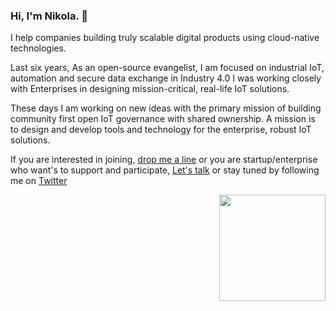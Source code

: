 ### Hi, I'm Nikola. 👋

I help companies building truly scalable digital products using cloud-native technologies.

Last six years, As an open-source evangelist, I am focused on industrial IoT, automation and secure data exchange in Industry 4.0
I was working closely with Enterprises in designing mission-critical, real-life IoT solutions.

These days I am working on new ideas with the primary mission of building community first open IoT governance with shared ownership. A mission is to design and develop tools and technology for the enterprise, robust IoT solutions.

If you are interested in joining, [drop me a line](mailto:n.marcetic86@gmail.com) or you are startup/enterprise who want's to support and participate, [Let's talk](https://calendly.com/nmarcetic/iot-synergy) or stay tuned by following me on [Twitter](https://twitter.com/n_marcetic)

<a style="float:right" href="https://github.com/nmarcetic">
  <img align="center" height="170px" src="https://github-readme-stats.vercel.app/api?username=nmarcetic&show_icons=true" />
</a>

<!--
**nmarcetic/nmarcetic** is a ✨ _special_ ✨ repository because its `README.md` (this file) appears on your GitHub profile.

Here are some ideas to get you started:

- 🔭 I’m currently working on ...
- 🌱 I’m currently learning ...
- 👯 I’m looking to collaborate on ...
- 🤔 I’m looking for help with ...
- 💬 Ask me about ...
- 📫 How to reach me: ...
- 😄 Pronouns: ...
- ⚡ Fun fact: ...
-->
